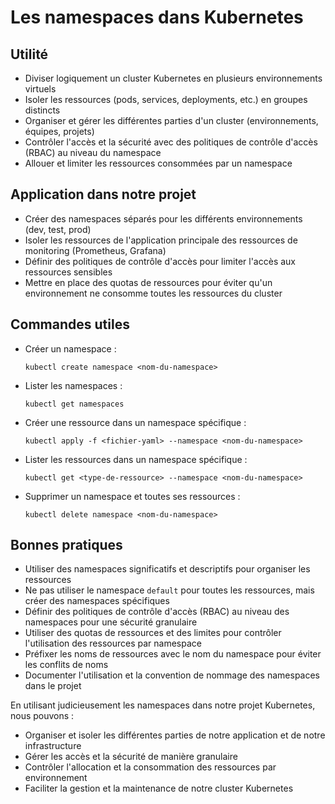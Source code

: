 # Les namespaces dans Kubernetes

## Utilité
- Diviser logiquement un cluster Kubernetes en plusieurs environnements virtuels
- Isoler les ressources (pods, services, deployments, etc.) en groupes distincts
- Organiser et gérer les différentes parties d'un cluster (environnements, équipes, projets)
- Contrôler l'accès et la sécurité avec des politiques de contrôle d'accès (RBAC) au niveau du namespace
- Allouer et limiter les ressources consommées par un namespace

## Application dans notre projet
- Créer des namespaces séparés pour les différents environnements (dev, test, prod)
- Isoler les ressources de l'application principale des ressources de monitoring (Prometheus, Grafana)
- Définir des politiques de contrôle d'accès pour limiter l'accès aux ressources sensibles
- Mettre en place des quotas de ressources pour éviter qu'un environnement ne consomme toutes les ressources du cluster

## Commandes utiles
- Créer un namespace :
  ```
  kubectl create namespace <nom-du-namespace>
  ```
- Lister les namespaces :
  ```
  kubectl get namespaces
  ```
- Créer une ressource dans un namespace spécifique :
  ```
  kubectl apply -f <fichier-yaml> --namespace <nom-du-namespace>
  ```
- Lister les ressources dans un namespace spécifique :
  ```
  kubectl get <type-de-ressource> --namespace <nom-du-namespace>
  ```
- Supprimer un namespace et toutes ses ressources :
  ```
  kubectl delete namespace <nom-du-namespace>
  ```

## Bonnes pratiques
- Utiliser des namespaces significatifs et descriptifs pour organiser les ressources
- Ne pas utiliser le namespace `default` pour toutes les ressources, mais créer des namespaces spécifiques
- Définir des politiques de contrôle d'accès (RBAC) au niveau des namespaces pour une sécurité granulaire
- Utiliser des quotas de ressources et des limites pour contrôler l'utilisation des ressources par namespace
- Préfixer les noms de ressources avec le nom du namespace pour éviter les conflits de noms
- Documenter l'utilisation et la convention de nommage des namespaces dans le projet

En utilisant judicieusement les namespaces dans notre projet Kubernetes, nous pouvons :
- Organiser et isoler les différentes parties de notre application et de notre infrastructure
- Gérer les accès et la sécurité de manière granulaire
- Contrôler l'allocation et la consommation des ressources par environnement
- Faciliter la gestion et la maintenance de notre cluster Kubernetes